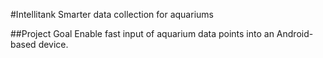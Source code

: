 #Intellitank
Smarter data collection for aquariums

##Project Goal
Enable fast input of aquarium data points into an Android-based device. 

